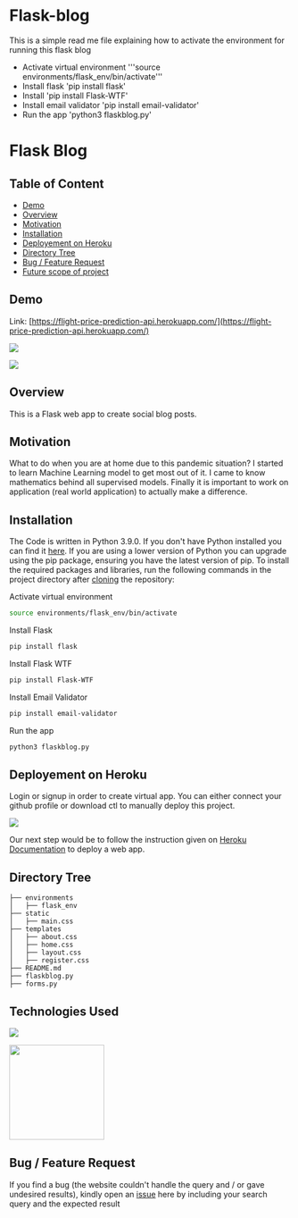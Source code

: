 # Flask-blog

This is a simple read me file explaining how to activate the environment for running this flask blog

* Activate virtual environment '''source environments/flask_env/bin/activate'''
* Install flask 'pip install flask'
* Install 'pip install Flask-WTF'
* Install email validator 'pip install email-validator'
* Run the app 'python3 flaskblog.py'




# Flask Blog 

## Table of Content
  * [Demo](#demo)
  * [Overview](#overview)
  * [Motivation](#motivation)
  * [Installation](#installation)
  * [Deployement on Heroku](#deployement-on-heroku)
  * [Directory Tree](#directory-tree)
  * [Bug / Feature Request](#bug---feature-request)
  * [Future scope of project](#future-scope)


## Demo
Link: [https://flight-price-prediction-api.herokuapp.com/](https://flight-price-prediction-api.herokuapp.com/)

[![](https://i.imgur.com/R1g2wvC.png)](https://flight-price-prediction-api.herokuapp.com/)

[![](https://i.imgur.com/p0aeL6c.png)](https://flight-price-prediction-api.herokuapp.com/)

## Overview
This is a Flask web app to create social blog posts.

## Motivation
What to do when you are at home due to this pandemic situation? I started to learn Machine Learning model to get most out of it. I came to know mathematics behind all supervised models. Finally it is important to work on application (real world application) to actually make a difference.

## Installation
The Code is written in Python 3.9.0. If you don't have Python installed you can find it [here](https://www.python.org/downloads/). If you are using a lower version of Python you can upgrade using the pip package, ensuring you have the latest version of pip. To install the required packages and libraries, run the following commands in the project directory after [cloning](https://www.howtogeek.com/451360/how-to-clone-a-github-repository/) the repository:

Activate virtual environment
```bash
source environments/flask_env/bin/activate
```

Install Flask
```bash
pip install flask
```

Install Flask WTF
```bash
pip install Flask-WTF
```

Install Email Validator
```bash
pip install email-validator
```

Run the app
```bash
python3 flaskblog.py
```

## Deployement on Heroku
Login or signup in order to create virtual app. You can either connect your github profile or download ctl to manually deploy this project.

[![](https://i.imgur.com/dKmlpqX.png)](https://heroku.com)

Our next step would be to follow the instruction given on [Heroku Documentation](https://devcenter.heroku.com/articles/getting-started-with-python) to deploy a web app.

## Directory Tree 
```
├── environments 
│   ├── flask_env
├── static
│   ├── main.css
├── templates
│   ├── about.css
│   ├── home.css
│   ├── layout.css
│   ├── register.css    
├── README.md
├── flaskblog.py
├── forms.py
```

## Technologies Used

![](https://forthebadge.com/images/badges/made-with-python.svg)

[<img target="_blank" src="https://flask.palletsprojects.com/en/1.1.x/_images/flask-logo.png" width=170>](https://flask.palletsprojects.com/en/1.1.x/) 

## Bug / Feature Request

If you find a bug (the website couldn't handle the query and / or gave undesired results), kindly open an [issue](https://github.com/AmirSahil/Flask-blog/issues) here by including your search query and the expected result
